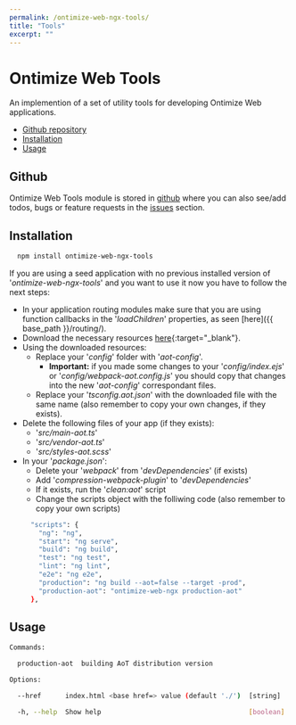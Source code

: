 ```yaml
---
permalink: /ontimize-web-ngx-tools/
title: "Tools"
excerpt: ""
---
```


# Ontimize Web Tools

An implemention of a set of utility tools for developing Ontimize Web applications.

* [Github repository](#github)
* [Installation](#installation)
* [Usage](#usage)

## Github
Ontimize Web Tools module is stored in [github](https://github.com/OntimizeWeb/ontimize-web-ngx-tools) where you can also see/add todos, bugs or feature requests in the [issues](https://github.com/OntimizeWeb/ontimize-web-ngx-tools/issues) section.


## Installation

```bash
  npm install ontimize-web-ngx-tools
```

If you are using a seed application with no previous installed version of '*ontimize-web-ngx-tools*' and you want to use it now you have to follow the next steps:

* In your application routing modules make sure that you are using function callbacks in the '*loadChildren*' properties, as seen [here]({{ base_path }}/routing/).
* Download the necessary resources [here](){:target="_blank"}.
* Using the downloaded resources:
  * Replace your '*config*' folder with '*aot-config*'.
    * **Important:** if you made some changes to your '*config/index.ejs*' or '*config/webpack-aot.config.js*' you should copy that changes into the new '*aot-config*' correspondant files.
  * Replace your '*tsconfig.aot.json*' with the downloaded file with the same name (also remember to copy your own changes, if they exists).
* Delete the following files of your app (if they exists):
  * '*src/main-aot.ts*'
  * '*src/vendor-aot.ts*'
  * '*src/styles-aot.scss*'
* In your '*package.json*':
  * Delete your '*webpack*' from '*devDependencies*' (if exists)
  * Add '*compression-webpack-plugin*' to '*devDependencies*'
  * If it exists, run the '*clean:aot*' script
  * Change the scripts object with the folliwing code (also remember to copy your own scripts)
  ```bash
    "scripts": {
      "ng": "ng",
      "start": "ng serve",
      "build": "ng build",
      "test": "ng test",
      "lint": "ng lint",
      "e2e": "ng e2e",
      "production": "ng build --aot=false --target -prod",
      "production-aot": "ontimize-web-ngx production-aot"
    },
  ```


## Usage

```bash
Commands:

  production-aot  building AoT distribution version

Options:

  --href      index.html <base href=> value (default './')  [string]

  -h, --help  Show help                                     [boolean]
```
